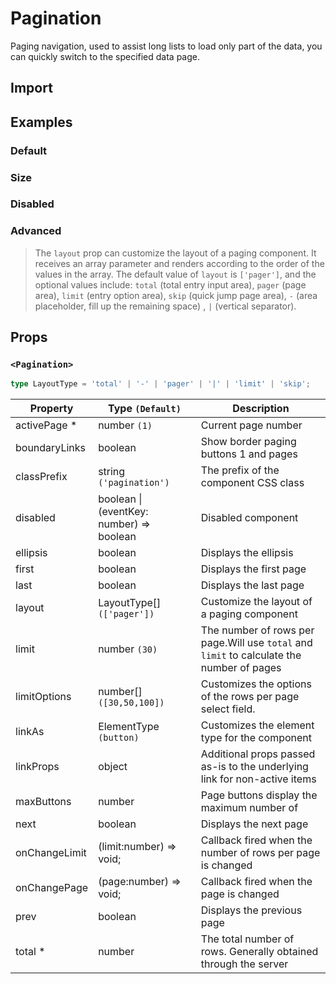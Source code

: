 # Pagination

Paging navigation, used to assist long lists to load only part of the data, you can quickly switch to the specified data page.

## Import

<!--{include:(components/pagination/fragments/import.md)}-->

## Examples

### Default

<!--{include:`basic.md`}-->

### Size

<!--{include:`size.md`}-->

### Disabled

<!--{include:`disabled.md`}-->

### Advanced

> The `layout` prop can customize the layout of a paging component. It receives an array parameter and renders according to the order of the values in the array. The default value of `layout` is `['pager']`, and the optional values include: `total` (total entry input area), `pager` (page area), `limit` (entry option area), `skip` (quick jump page area), `-` (area placeholder, fill up the remaining space) , `|` (vertical separator).

<!--{include:`advanced.md`}-->

## Props

### `<Pagination>`

```ts
type LayoutType = 'total' | '-' | 'pager' | '|' | 'limit' | 'skip';
```

| Property      | Type `(Default)`                             | Description                                                                               |
| ------------- | -------------------------------------------- | ----------------------------------------------------------------------------------------- |
| activePage \* | number `(1)`                                 | Current page number                                                                       |
| boundaryLinks | boolean                                      | Show border paging buttons 1 and pages                                                    |
| classPrefix   | string `('pagination')`                      | The prefix of the component CSS class                                                     |
| disabled      | boolean &#124; (eventKey: number) => boolean | Disabled component                                                                        |
| ellipsis      | boolean                                      | Displays the ellipsis                                                                     |
| first         | boolean                                      | Displays the first page                                                                   |
| last          | boolean                                      | Displays the last page                                                                    |
| layout        | LayoutType[] `(['pager'])`                   | Customize the layout of a paging component                                                |
| limit         | number `(30)`                                | The number of rows per page.Will use `total` and `limit` to calculate the number of pages |
| limitOptions  | number[] `([30,50,100])`                     | Customizes the options of the rows per page select field.                                 |
| linkAs        | ElementType `(button)`                       | Customizes the element type for the component                                             |
| linkProps     | object                                       | Additional props passed as-is to the underlying link for non-active items                 |
| maxButtons    | number                                       | Page buttons display the maximum number of                                                |
| next          | boolean                                      | Displays the next page                                                                    |
| onChangeLimit | (limit:number) => void;                      | Callback fired when the number of rows per page is changed                                |
| onChangePage  | (page:number) => void;                       | Callback fired when the page is changed                                                   |
| prev          | boolean                                      | Displays the previous page                                                                |
| total \*      | number                                       | The total number of rows. Generally obtained through the server                           |
